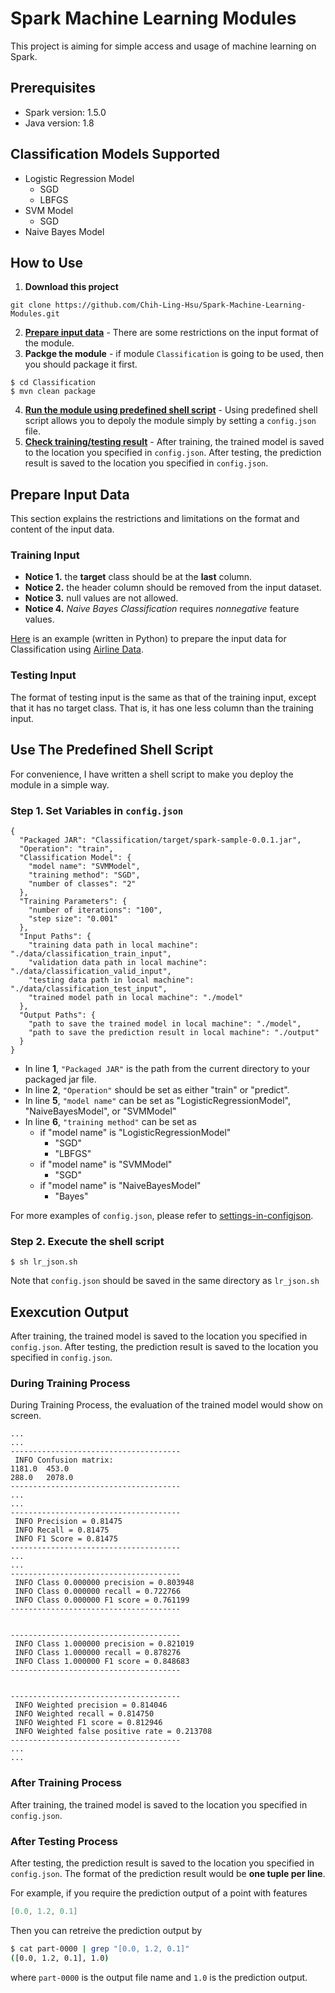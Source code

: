 # Spark Machine Learning Modules

This project is aiming for simple access and usage of machine learning on Spark.

## Prerequisites
- Spark version: 1.5.0
- Java version: 1.8

## Classification Models Supported

- Logistic Regression Model
    - SGD
    - LBFGS
- SVM Model
    - SGD
- Naive Bayes Model

## How to Use

1. **Download this project**
```git
git clone https://github.com/Chih-Ling-Hsu/Spark-Machine-Learning-Modules.git
```
2. **[Prepare input data](#prepare-input-data)** - There are some restrictions on the input format of the module.
3. **Packge the module** - if module `Classification` is going to be used, then you should package it first.
```shell
$ cd Classification
$ mvn clean package
```
4. **[Run the module using predefined shell script](#use-the-predefined-shell-script)** - Using predefined shell script allows you to depoly the module simply by setting a `config.json` file.
5. **[Check training/testing result](#execution-output)** - After training, the trained model is saved to the location you specified in `config.json`. After testing, the prediction result is saved to the location you specified in `config.json`.

## Prepare Input Data
This section explains the restrictions and limitations on the format and content of the input data.

### Training Input

- **Notice 1.** the **target** class should be at the **last** column.
- **Notice 2.** the header column should be removed from the input dataset.
- **Notice 3.** null values are not allowed.
- **Notice 4.** _Naive Bayes Classification_ requires _nonnegative_ feature values.

[Here](https://hackmd.io/s/SkEYWCnjg) is an example (written in Python) to prepare the input data for Classification using [Airline Data](http://stat-computing.org/dataexpo/2009/the-data.html).

### Testing Input

The format of testing input is the same as that of the training input, except that it has no target class. That is, it has one less column than the training input.

## Use The Predefined Shell Script 

For convenience, I have written a shell script to make you deploy the module in a simple way.

### Step 1. Set Variables in `config.json`

```json=
{
  "Packaged JAR": "Classification/target/spark-sample-0.0.1.jar",
  "Operation": "train",  
  "Classification Model": {
    "model name": "SVMModel",
    "training method": "SGD",
    "number of classes": "2"
  },
  "Training Parameters": {
    "number of iterations": "100",
    "step size": "0.001"
  },
  "Input Paths": {
    "training data path in local machine": "./data/classification_train_input",
    "validation data path in local machine": "./data/classification_valid_input",
    "testing data path in local machine": "./data/classification_test_input",
    "trained model path in local machine": "./model"
  },
  "Output Paths": {
    "path to save the trained model in local machine": "./model",
    "path to save the prediction result in local machine": "./output"
  }
}
```

- In line **1**, `"Packaged JAR"` is the path from the current directory to your packaged jar file.
- In line **2**, `"Operation"` should be set as either "train" or "predict".
- In line **5**, `"model name"` can be set as "LogisticRegressionModel", "NaiveBayesModel", or "SVMModel"
- In line **6**, `"training method"` can be set as
    - if "model name" is "LogisticRegressionModel"
        - "SGD"
        - "LBFGS"
    - if "model name" is "SVMModel"
        - "SGD"
    - if "model name" is "NaiveBayesModel"
        - "Bayes"

For more examples of `config.json`, please refer to [settings-in-configjson](https://hackmd.io/s/B1emYOhCg#settings-in-configjson).

### Step 2. Execute the shell script

```shell
$ sh lr_json.sh
```
Note that `config.json` should be saved in the same directory as `lr_json.sh`


## Exexcution Output

After training, the trained model is saved to the location you specified in `config.json`. After testing, the prediction result is saved to the location you specified in `config.json`.

### During Training Process

During Training Process, the evaluation of the trained model would show on screen.

```shell
...
...
--------------------------------------
 INFO Confusion matrix:
1181.0  453.0
288.0   2078.0
--------------------------------------
...
...
--------------------------------------
 INFO Precision = 0.81475
 INFO Recall = 0.81475
 INFO F1 Score = 0.81475
--------------------------------------
...
...
--------------------------------------
 INFO Class 0.000000 precision = 0.803948
 INFO Class 0.000000 recall = 0.722766
 INFO Class 0.000000 F1 score = 0.761199
--------------------------------------


--------------------------------------
 INFO Class 1.000000 precision = 0.821019
 INFO Class 1.000000 recall = 0.878276
 INFO Class 1.000000 F1 score = 0.848683
--------------------------------------


--------------------------------------
 INFO Weighted precision = 0.814046
 INFO Weighted recall = 0.814750
 INFO Weighted F1 score = 0.812946
 INFO Weighted false positive rate = 0.213708
--------------------------------------
...
...
```

### After Training Process

After training, the trained model is saved to the location you specified in `config.json`.

### After Testing Process

After testing, the prediction result is saved to the location you specified in `config.json`.   The format of the prediction result would be **one tuple per line**.

For example, if you require the prediction output of a point with features 

```java
[0.0, 1.2, 0.1]
```

Then you can retreive the prediction output by

```sh
$ cat part-0000 | grep "[0.0, 1.2, 0.1]"
([0.0, 1.2, 0.1], 1.0)
```

where `part-0000` is the output file name and `1.0` is the prediction output.
